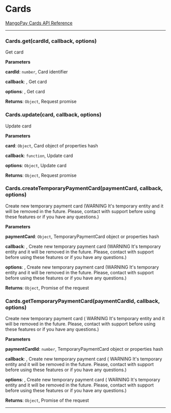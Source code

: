 # Cards

[MangoPay Cards API Reference](https://docs.mangopay.com/api-references/card/)



* * *

### Cards.get(cardId, callback, options) 

Get card

**Parameters**

**cardId**: `number`, Card identifier

**callback**: , Get card

**options**: , Get card

**Returns**: `Object`, Request promise


### Cards.update(card, callback, options) 

Update card

**Parameters**

**card**: `Object`, Card object of properties hash

**callback**: `function`, Update card

**options**: `Object`, Update card

**Returns**: `Object`, Request promise


### Cards.createTemporaryPaymentCard(paymentCard, callback, options) 

Create new temporary payment card (WARNING It's temporary entity and it will be removed in the future. Please, contact with support before using these features or if you have any questions.)

**Parameters**

**paymentCard**: `Object`, TemporaryPaymentCard object or properties hash

**callback**: , Create new temporary payment card (WARNING It's temporary entity and it will be removed in the future. Please, contact with support before using these features or if you have any questions.)

**options**: , Create new temporary payment card (WARNING It's temporary entity and it will be removed in the future. Please, contact with support before using these features or if you have any questions.)

**Returns**: `Object`, Promise of the request


### Cards.getTemporaryPaymentCard(paymentCardId, callback, options) 

Create new temporary payment card ( WARNING It's temporary entity and it will be removed in the future. Please, contact with support before using these features or if you have any questions.)

**Parameters**

**paymentCardId**: `number`, TemporaryPaymentCard object or properties hash

**callback**: , Create new temporary payment card ( WARNING It's temporary entity and it will be removed in the future. Please, contact with support before using these features or if you have any questions.)

**options**: , Create new temporary payment card ( WARNING It's temporary entity and it will be removed in the future. Please, contact with support before using these features or if you have any questions.)

**Returns**: `Object`, Promise of the request



* * *










